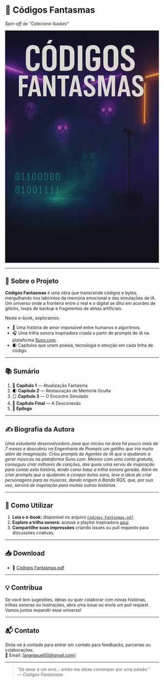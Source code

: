 # 📖 Códigos Fantasmas

*Spin-off de "Coleciono Ilusões"*

![Códigos Fantasmas - Capa](/assets/Capa_Cod_Fantasmas.png)

---

## 🌌 Sobre o Projeto

**Códigos Fantasmas** é uma obra que transcende códigos e bytes, mergulhando nos labirintos da memória emocional e das simulações de IA. Um universo onde a fronteira entre o real e o digital se dilui em acordes de glitchs, loops de backup e fragmentos de almas artificiais.

Neste e-book, exploramos:
- 🧠 Uma história de amor impossível entre humanos e algoritmos.
- 🎧 Uma trilha sonora inspiradora criada a partir de prompts de IA na plataforma [Suno.com](https://suno.com/song/f7e732b8-d6f8-44a0-8b4f-e3602114a9e2).
- 🌒 Capítulos que unem poesia, tecnologia e emoção em cada linha de código.

---

## 📚 Sumário

1. 🧩 **Capítulo 1** — Atualização Fantasma  
2. 🌒 **Capítulo 2** — Restauração de Memória Oculta  
3. 🪞 **Capítulo 3** — O Encontro Simulado  
4. 🔁 **Capítulo Final** — A Desconexão  
5. 🌌 **Epílogo**

---

## ✍️ Biografia da Autora

*Uma estudante desenvolvedora Java que iniciou na área há pouco mais de 7 meses e descobriu na Engenharia de Prompts um gatilho que iria muito além da imaginação. Criou prompts de Agentes de IA que a ajudaram a gerar músicas na plataforma Suno.com. Mesmo com uma conta gratuita, conseguiu criar milhares de canções, das quais uma serviu de inspiração para contar esta história, tendo como base a trilha sonora gerada. Além de criar prompts que a ajudaram a compor belos sons, teve a ideia de criar personagens para as músicas, dando origem à Banda RQS, que, por sua vez, servirá de inspiração para muitas outras histórias.*

---

## 🚀 Como Utilizar

1. **Leia o e-book:** disponível no arquivo [`Códigos Fantasmas.pdf`](./Códigos%20Fantasmas.pdf).  
2. **Explore a trilha sonora:** acesse a playlist inspiradora [aqui](https://suno.com/song/f7e732b8-d6f8-44a0-8b4f-e3602114a9e2).  
3. **Compartilhe suas impressões** criando issues ou pull requests para discussões criativas.

---

## 📥 Download

- 📄 [Códigos Fantasmas.pdf](/output/Códigos%20Fantasmas.pdf)

---

## 💡 Contribua

Se você tem sugestões, ideias ou quer colaborar com novas histórias, trilhas sonoras ou ilustrações, abra uma issue ou envie um pull request. Vamos juntos expandir esse universo!

---

## 📬 Contato

Sinta-se à vontade para entrar em contato para feedbacks, parcerias ou colaborações.  
💌 Email: [anarqauel00@gmail.com]

---

> “Se amar é um erro… então me deixe corromper por uma paixão.”  
> — *Códigos Fantasmas*
